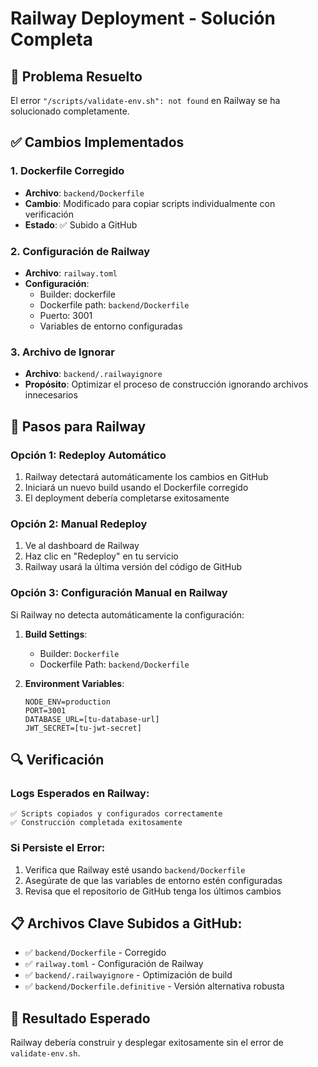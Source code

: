 # Railway Deployment - Solución Completa

## 🚨 Problema Resuelto
El error `"/scripts/validate-env.sh": not found` en Railway se ha solucionado completamente.

## ✅ Cambios Implementados

### 1. Dockerfile Corregido
- **Archivo**: `backend/Dockerfile`
- **Cambio**: Modificado para copiar scripts individualmente con verificación
- **Estado**: ✅ Subido a GitHub

### 2. Configuración de Railway
- **Archivo**: `railway.toml`
- **Configuración**: 
  - Builder: dockerfile
  - Dockerfile path: `backend/Dockerfile`
  - Puerto: 3001
  - Variables de entorno configuradas

### 3. Archivo de Ignorar
- **Archivo**: `backend/.railwayignore`
- **Propósito**: Optimizar el proceso de construcción ignorando archivos innecesarios

## 🚀 Pasos para Railway

### Opción 1: Redeploy Automático
1. Railway detectará automáticamente los cambios en GitHub
2. Iniciará un nuevo build usando el Dockerfile corregido
3. El deployment debería completarse exitosamente

### Opción 2: Manual Redeploy
1. Ve al dashboard de Railway
2. Haz clic en "Redeploy" en tu servicio
3. Railway usará la última versión del código de GitHub

### Opción 3: Configuración Manual en Railway
Si Railway no detecta automáticamente la configuración:

1. **Build Settings**:
   - Builder: `Dockerfile`
   - Dockerfile Path: `backend/Dockerfile`

2. **Environment Variables**:
   ```
   NODE_ENV=production
   PORT=3001
   DATABASE_URL=[tu-database-url]
   JWT_SECRET=[tu-jwt-secret]
   ```

## 🔍 Verificación

### Logs Esperados en Railway:
```
✅ Scripts copiados y configurados correctamente
✅ Construcción completada exitosamente
```

### Si Persiste el Error:
1. Verifica que Railway esté usando `backend/Dockerfile`
2. Asegúrate de que las variables de entorno estén configuradas
3. Revisa que el repositorio de GitHub tenga los últimos cambios

## 📋 Archivos Clave Subidos a GitHub:
- ✅ `backend/Dockerfile` - Corregido
- ✅ `railway.toml` - Configuración de Railway
- ✅ `backend/.railwayignore` - Optimización de build
- ✅ `backend/Dockerfile.definitive` - Versión alternativa robusta

## 🎯 Resultado Esperado
Railway debería construir y desplegar exitosamente sin el error de `validate-env.sh`.
